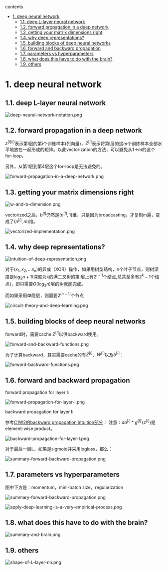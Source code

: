 contents

<!-- TOC -->

- [1. deep neural network](#1-deep-neural-network)
  - [1.1. deep L-layer neural network](#11-deep-l-layer-neural-network)
  - [1.2. forward propagation in a deep network](#12-forward-propagation-in-a-deep-network)
  - [1.3. getting your matrix dimensions right](#13-getting-your-matrix-dimensions-right)
  - [1.4. why deep representations?](#14-why-deep-representations)
  - [1.5. building blocks of deep neural networks](#15-building-blocks-of-deep-neural-networks)
  - [1.6. forward and backward propagation](#16-forward-and-backward-propagation)
  - [1.7. parameters vs hyperparameters](#17-parameters-vs-hyperparameters)
  - [1.8. what does this have to do with the brain?](#18-what-does-this-have-to-do-with-the-brain)
  - [1.9. others](#19-others)

<!-- /TOC -->
# 1. deep neural network
## 1.1. deep L-layer neural network

![deep-neural-network-notation.png](../c1/imgs/deep-neural-network-notation.png)

## 1.2. forward propagation in a deep network

$z^{[l](i)}$表示第l层的第i个训练样本(列向量)，$Z^{[l]}$表示将第l层的这$m$个训练样本全部水平地放在一起形成的矩阵。以此vectorization的方法，可以避免从1->$m$的这个for-loop。

另外，从第1层到第4层这个for-loop是无法避免的。

![forward-propagation-in-a-deep-network.png](../c1/imgs/forward-propagation-in-a-deep-network.png)

## 1.3. getting your matrix dimensions right

![w-and-b-dimension.png](../c1/imgs/w-and-b-dimension.png)

vectorized之后，$b^{[l]}$仍然是$(n^{[l]},1)$维，只是因为broadcasting，才复制m遍，变成了$(n^{[l]},m)$维。

![vectorized-implementation.png](../c1/imgs/vectorized-implementation.png)

## 1.4. why deep representations?

![intuition-of-deep-representation.png](../c1/imgs/intuition-of-deep-representation.png)

对于$(x_1,x_2,...x_n)$的异或（XOR）操作，如果用树型结构，n个叶子节点，则树深度是$log_2n+1$(深度为k的满二叉树的第i层上有$2^{i-1}$个结点,总共至多有$2^k-1$个结点)，即只需要$O(log_2n)$层的树就能完成。

而如果采用单隐层，则需要$2^{(n-1)}$个节点

![circuit-theory-and-deep-learning.png](../c1/imgs/circuit-theory-and-deep-learning.png)

## 1.5. building blocks of deep neural networks

forward时，需要cache $Z^{[l]}$以供backward使用。

![forward-and-backward-functions.png](../c1/imgs/forward-and-backward-functions.png)

为了计算backward，其实需要cache的有$Z^{[l]}$、$W^{[l]}$以及$b^{[l]}$：

![forward-backward-functions.png](../c1/imgs/forward-backward-functions.png)

## 1.6. forward and backward propagation

forward propagation for layer l:

![forward-propagation-for-layer-l.png](../c1/imgs/forward-propagation-for-layer-l.png)

backward propagation for layer l:

参考[C1W2的backward propagation intuition部分](https://github.com/daiwk/dl.ai/blob/master/c1/c1w3.md#backpropagation-intuition)：
注意：$da^{[l]}*g^{[l]'}(z^{[l]})$是element-wise product。

![backward-propagation-for-layer-l.png](../c1/imgs/backward-propagation-for-layer-l.png)

对于最后一层L，如果是sigmoid并采用logloss，那么：

![summary-forward-backward-propagation.png](../c1/imgs/summary-forward-backward-propagation.png)

## 1.7. parameters vs hyperparameters

图中下方是：momentum，mini-batch size，regularization

![summary-forward-backward-propagation.png](../c1/imgs/parameters-vs-hyperparameters.png)

![apply-deep-learning-is-a-very-empirical-process.png](../c1/imgs/apply-deep-learning-is-a-very-empirical-process.png)

## 1.8. what does this have to do with the brain?

![summary-and-brain.png](../c1/imgs/summary-and-brain.png)

## 1.9. others

![shape-of-L-layer-nn.png](../c1/imgs/shape-of-L-layer-nn.png)
